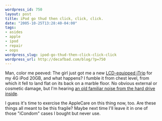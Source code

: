 ```yaml
--- 
wordpress_id: 750
layout: post
title: iPod go thud then click, click, click.
date: "2005-10-25T13:28:40-04:00"
tags: 
- asides
- apple
- ipod
- repair
- oops
wordpress_slug: ipod-go-thud-then-click-click-click
wordpress_url: http://decafbad.com/blog/?p=750
---
```

Man, color me peeved:  The girl just got me a new [LCD-equipped iTrip][li] for my 4G iPod 20GB, and what happens?  I fumble it from chest level, from which it fell to land flat on its back on a marble floor.  No obvious external or cosmetic damage, but I'm hearing [an old familiar noise from the hard drive inside][hd].  

I guess it's time to exercise the AppleCare on this thing now, too.  Are these things all meant to be this fragile?  Maybe next time I'll leave it in one of those "iCondom" cases I bought but never use.

[li]: http://www.griffintechnology.com/products/itriplcd/index.php "This thing is much improved over the last one, by the way."
[hd]: http://decafbad.com/blog/2004/09/17/are-powerbook-hard-drives-supposed-to-sound-like-amiga-floppy-drives

<!-- tags: apple ipod repair oops -->
